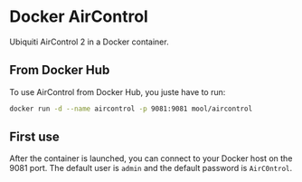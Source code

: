 # Docker AirControl
Ubiquiti AirControl 2 in a Docker container.

## From Docker Hub

To use AirControl from Docker Hub, you juste have to run:

~~~bash
docker run -d --name aircontrol -p 9081:9081 mool/aircontrol
~~~

## First use

After the container is launched, you can connect to your Docker host on the 9081 port.
The default user is `admin` and the default password is `AirC0ntrol`.
